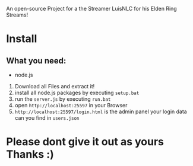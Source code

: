 An open-source Project for a the Streamer LuisNLC for his Elden Ring Streams!






# Install

## What you need:
* node.js

1. Download all Files and extract it!
2. install all node.js packages by executing ``setup.bat``
3. run the ``server.js`` by executing ``run.bat``
4. open ``http://localhost:25597`` in your Browser
5. ``http://localhost:25597/login.html`` is the admin panel your login data can you find in ``users.json``

# Please dont give it out as yours Thanks :)
